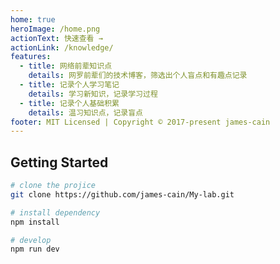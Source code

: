 ```yaml
---
home: true
heroImage: /home.png
actionText: 快速查看 →
actionLink: /knowledge/
features:
  - title: 网络前辈知识点
    details: 网罗前辈们的技术博客，筛选出个人盲点和有趣点记录
  - title: 记录个人学习笔记
    details: 学习新知识，记录学习过程
  - title: 记录个人基础积累
    details: 温习知识点，记录盲点
footer: MIT Licensed | Copyright © 2017-present james-cain
---
```



## Getting Started

```bash
# clone the projice
git clone https://github.com/james-cain/My-lab.git

# install dependency
npm install

# develop
npm run dev
```
